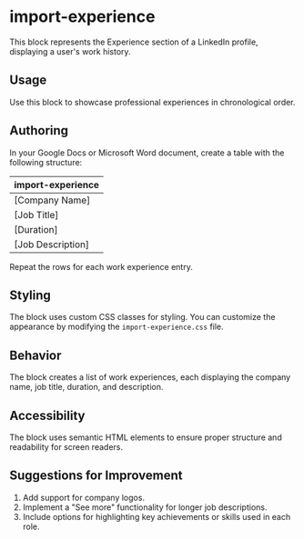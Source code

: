 # import-experience

This block represents the Experience section of a LinkedIn profile, displaying a user's work history.

## Usage

Use this block to showcase professional experiences in chronological order.

## Authoring

In your Google Docs or Microsoft Word document, create a table with the following structure:

| import-experience |
| :---- |
| [Company Name] |
| [Job Title] |
| [Duration] |
| [Job Description] |

Repeat the rows for each work experience entry.

## Styling

The block uses custom CSS classes for styling. You can customize the appearance by modifying the `import-experience.css` file.

## Behavior

The block creates a list of work experiences, each displaying the company name, job title, duration, and description.

## Accessibility

The block uses semantic HTML elements to ensure proper structure and readability for screen readers.

## Suggestions for Improvement

1. Add support for company logos.
2. Implement a "See more" functionality for longer job descriptions.
3. Include options for highlighting key achievements or skills used in each role.